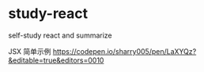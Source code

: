 # study-react
self-study react and summarize

JSX 简单示例
https://codepen.io/sharry005/pen/LaXYQz?&editable=true&editors=0010
